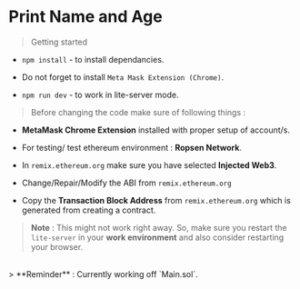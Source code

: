 # Print Name and Age

> Getting started

- `npm install` - to install dependancies.

- Do not forget to install `Meta Mask Extension (Chrome)`.

- `npm run dev` - to work in lite-server mode.


> Before changing the code make sure of following things :

- **MetaMask Chrome Extension** installed with proper setup of account/s.

- For testing/ test ethereum environment : **Ropsen Network**.

- In `remix.ethereum.org` make sure you have selected **Injected Web3**.

- Change/Repair/Modify the ABI from `remix.ethereum.org`

- Copy the **Transaction Block Address** from `remix.ethereum.org` which is generated from creating a contract.


> **Note** : This might not work right away. So, make sure you restart the `lite-server` in your  **work environment** and also consider restarting your browser.
<br/>  
> **Reminder** : Currently working off `Main.sol`.